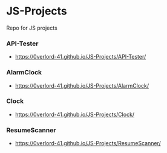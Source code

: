 # JS-Projects
 Repo for JS projects
 
 ### API-Tester
 - https://0verlord-41.github.io/JS-Projects/API-Tester/

 ### AlarmClock
 - https://0verlord-41.github.io/JS-Projects/AlarmClock/

 ### Clock
 - https://0verlord-41.github.io/JS-Projects/Clock/

 ### ResumeScanner
 - https://0verlord-41.github.io/JS-Projects/ResumeScanner/
